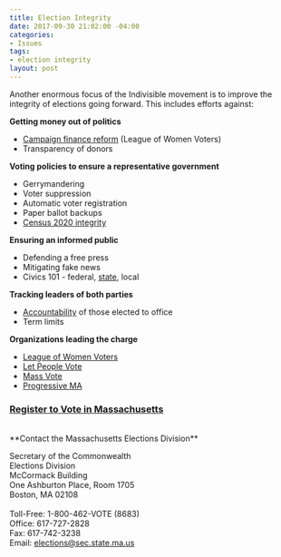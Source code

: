 ```yaml
---
title: Election Integrity
date: 2017-09-30 21:02:00 -04:00
categories:
- Issues
tags:
- election integrity
layout: post
---
```


Another enormous focus of the Indivisible movement is to improve the integrity of elections going forward. This includes efforts against: 

**Getting money out of politics**
* [Campaign finance reform](http://bit.ly/2AfJeGO) (League of Women Voters)
* Transparency of donors

**Voting policies to ensure a representative government**
* Gerrymandering
* Voter suppression
* Automatic voter registration
* Paper ballot backups
* [Census 2020 integrity](http://indivisibleandoverma.com/issues/census-2020-integrity.html)

**Ensuring an informed public**
* Defending a free press
* Mitigating fake news
* Civics 101 - federal, [state](http://bit.ly/2kcxyyG), local

**Tracking leaders of both parties**
* [Accountability](http://indivisibleandoverma.com/issues/accountability.html) of those elected to office
* Term limits

**Organizations leading the charge**
* [League of Women Voters](http://lwv.org/)
* [Let People Vote](https://www.aclu.org/other/let-people-vote-removing-restrictions-and-barriers-voting-america)
* [Mass Vote](http://massvote.org/)
* [Progressive MA](http://www.progressivemass.com/)

### [Register to Vote in Massachusetts](https://www.sec.state.ma.us/ovr/)

<BR>
**Contact the Massachusetts Elections Division** 

Secretary of the Commonwealth<BR>
Elections Division<BR>
McCormack Building<BR>
One Ashburton Place, Room 1705<BR>
Boston, MA 02108<BR>
<BR>
Toll-Free: 1-800-462-VOTE (8683)<BR>
Office: 617-727-2828<BR>
Fax: 617-742-3238<BR>
Email: elections@sec.state.ma.us<BR>